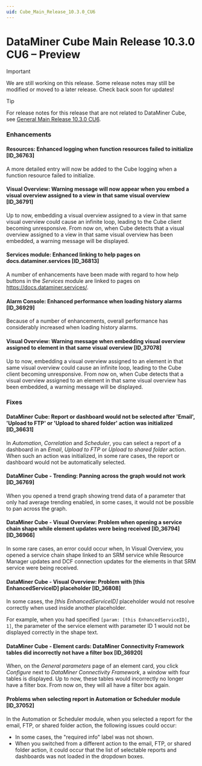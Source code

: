 ```yaml
---
uid: Cube_Main_Release_10.3.0_CU6
---
```


# DataMiner Cube Main Release 10.3.0 CU6 – Preview

> [!IMPORTANT]
> We are still working on this release. Some release notes may still be modified or moved to a later release. Check back soon for updates!

> [!TIP]
> For release notes for this release that are not related to DataMiner Cube, see [General Main Release 10.3.0 CU6](xref:General_Main_Release_10.3.0_CU6).

### Enhancements

#### Resources: Enhanced logging when function resources failed to initialize [ID_36763]

<!-- MR 10.2.0 [CU18]/10.3.0 [CU6] - FR 10.3.9 -->

A more detailed entry will now be added to the Cube logging when a function resource failed to initialize.

#### Visual Overview: Warning message will now appear when you embed a visual overview assigned to a view in that same visual overview [ID_36791]

<!-- MR 10.2.0 [CU18]/10.3.0 [CU6] - FR 10.3.9 -->

Up to now, embedding a visual overview assigned to a view in that same visual overview could cause an infinite loop, leading to the Cube client becoming unresponsive. From now on, when Cube detects that a visual overview assigned to a view in that same visual overview has been embedded, a warning message will be displayed.

#### Services module: Enhanced linking to help pages on docs.dataminer.services [ID_36813]

<!-- MR 10.3.0 [CU6] - FR 10.3.9 -->

A number of enhancements have been made with regard to how help buttons in the *Services* module are linked to pages on <https://docs.dataminer.services/>.

#### Alarm Console: Enhanced performance when loading history alarms [ID_36929]

<!-- MR 10.3.0 [CU6] - FR 10.3.9 -->

Because of a number of enhancements, overall performance has considerably increased when loading history alarms.

#### Visual Overview: Warning message when embedding visual overview assigned to element in that same visual overview [ID_37078]

<!-- MR 10.2.0 [CU18]/10.3.0 [CU6] - FR 10.3.9 -->

Up to now, embedding a visual overview assigned to an element in that same visual overview could cause an infinite loop, leading to the Cube client becoming unresponsive. From now on, when Cube detects that a visual overview assigned to an element in that same visual overview has been embedded, a warning message will be displayed.

### Fixes

#### DataMiner Cube: Report or dashboard would not be selected after 'Email', 'Upload to FTP' or 'Upload to shared folder' action was initialized [ID_36631]

<!-- MR 10.2.0 [CU18]/10.3.0 [CU6] - FR 10.3.9 -->

In *Automation*, *Correlation* and *Scheduler*, you can select a report of a dashboard in an *Email*, *Upload to FTP* or *Upload to shared folder* action. When such an action was initialized, in some rare cases, the report or dashboard would not be automatically selected.

#### DataMiner Cube - Trending: Panning across the graph would not work [ID_36769]

<!-- MR 10.2.0 [CU18]/10.3.0 [CU6] - FR 10.3.9 -->

When you opened a trend graph showing trend data of a parameter that only had average trending enabled, in some cases, it would not be possible to pan across the graph.

#### DataMiner Cube - Visual Overview: Problem when opening a service chain shape while element updates were being received [ID_36794] [ID_36966]

<!-- MR 10.3.0 [CU6] - FR 10.3.9 -->

In some rare cases, an error could occur when, In Visual Overview, you opened a service chain shape linked to an SRM service while Resource Manager updates and DCF connection updates for the elements in that SRM service were being received.

#### DataMiner Cube - Visual Overview: Problem with [this EnhancedServiceID] placeholder [ID_36808]

<!-- MR 10.2.0 [CU18]/10.3.0 [CU6] - FR 10.3.9 -->

In some cases, the *[this EnhancedServiceID]* placeholder would not resolve correctly when used inside another placeholder.

For example, when you had specified `[param: [this EnhancedServiceID], 1]`, the parameter of the service element with parameter ID 1 would not be displayed correctly in the shape text.

#### DataMiner Cube - Element cards: DataMiner Connectivity Framework tables did incorrectly not have a filter box [ID_36920]

<!-- MR 10.2.0 [CU18]/10.3.0 [CU6] - FR 10.3.9 -->

When, on the *General parameters* page of an element card, you click *Configure* next to *DataMiner Connectivity Framework*, a window with four tables is displayed. Up to now, these tables would incorrectly no longer have a filter box. From now on, they will all have a filter box again.

#### Problems when selecting report in Automation or Scheduler module [ID_37052]

<!-- MR 10.2.0 [CU18]/10.3.0 [CU6] - FR 10.3.9 -->

In the Automation or Scheduler module, when you selected a report for the email, FTP, or shared folder action, the following issues could occur:

- In some cases, the "required info" label was not shown.
- When you switched from a different action to the email, FTP, or shared folder action, it could occur that the list of selectable reports and dashboards was not loaded in the dropdown boxes.
